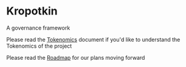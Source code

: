# Kropotkin

A governance framework

Please read the [Tokenomics](Tokenomics.md) document if you'd like to understand the Tokenomics of the project

Please read the [Roadmap](Roadmap.md) for our plans moving forward